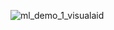 ![ml_demo_1_visualaid](https://user-images.githubusercontent.com/97987692/224391635-ca47403d-fe38-4cfc-857c-da8ebc806fae.PNG)
